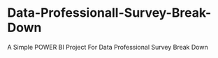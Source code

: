 # Data-Professionall-Survey-Break-Down
A Simple POWER BI Project For Data Professional Survey Break Down
